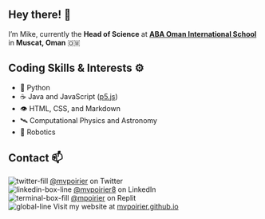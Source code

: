 ## Hey there! 👋
I’m Mike, currently the **Head of Science** at **[ABA Oman International School](http://www.abaoman.org)** in **Muscat, Oman** 🇴🇲

## Coding Skills & Interests ⚙️
- 🐍 Python
- ☕ Java and JavaScript ([p5.js](https://p5js.org/))
- 👁️ HTML, CSS, and Markdown
- 🛰 Computational Physics and Astronomy
- 🤖 Robotics

## Contact 📫  
![twitter-fill](https://user-images.githubusercontent.com/1549257/134811442-edc9d4ae-c10e-420d-8324-b64e92946df2.png) [@mvpoirier](https://twitter.com/mvpoirier) on Twitter  
![linkedin-box-line](https://user-images.githubusercontent.com/1549257/134811482-ae33a090-d2a1-4d18-a3a2-a299faeaf0a0.png) [@mvpoirier8](https://www.linkedin.com/in/mvpoirier8) on LinkedIn  
![terminal-box-fill](https://user-images.githubusercontent.com/1549257/134811568-ed0fda7b-8f15-4603-955c-86b126ee1e1d.png)
 [@mpoirier](https://replit.com/@mpoirier) on Replit  
![global-line](https://user-images.githubusercontent.com/1549257/134811514-dc605387-aeb6-47cf-94b7-9b89bf142acd.png) Visit my website at [mvpoirier.github.io](https://mvpoirier.github.io/)  

<!--
<img src="https://user-images.githubusercontent.com/1549257/133894864-bc8fba9f-deb9-4f64-a648-00cd523dee03.gif" width="100" height="100">  
![doge](https://user-images.githubusercontent.com/1549257/133894864-bc8fba9f-deb9-4f64-a648-00cd523dee03.gif)
-->
